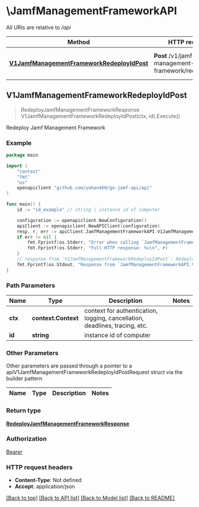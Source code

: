 # \JamfManagementFrameworkAPI

All URIs are relative to */api*

Method | HTTP request | Description
------------- | ------------- | -------------
[**V1JamfManagementFrameworkRedeployIdPost**](JamfManagementFrameworkAPI.md#V1JamfManagementFrameworkRedeployIdPost) | **Post** /v1/jamf-management-framework/redeploy/{id} | Redeploy Jamf Management Framework 



## V1JamfManagementFrameworkRedeployIdPost

> RedeployJamfManagementFrameworkResponse V1JamfManagementFrameworkRedeployIdPost(ctx, id).Execute()

Redeploy Jamf Management Framework 



### Example

```go
package main

import (
	"context"
	"fmt"
	"os"
	openapiclient "github.com/yohan460/go-jamf-api/api"
)

func main() {
	id := "id_example" // string | instance id of computer

	configuration := openapiclient.NewConfiguration()
	apiClient := openapiclient.NewAPIClient(configuration)
	resp, r, err := apiClient.JamfManagementFrameworkAPI.V1JamfManagementFrameworkRedeployIdPost(context.Background(), id).Execute()
	if err != nil {
		fmt.Fprintf(os.Stderr, "Error when calling `JamfManagementFrameworkAPI.V1JamfManagementFrameworkRedeployIdPost``: %v\n", err)
		fmt.Fprintf(os.Stderr, "Full HTTP response: %v\n", r)
	}
	// response from `V1JamfManagementFrameworkRedeployIdPost`: RedeployJamfManagementFrameworkResponse
	fmt.Fprintf(os.Stdout, "Response from `JamfManagementFrameworkAPI.V1JamfManagementFrameworkRedeployIdPost`: %v\n", resp)
}
```

### Path Parameters


Name | Type | Description  | Notes
------------- | ------------- | ------------- | -------------
**ctx** | **context.Context** | context for authentication, logging, cancellation, deadlines, tracing, etc.
**id** | **string** | instance id of computer | 

### Other Parameters

Other parameters are passed through a pointer to a apiV1JamfManagementFrameworkRedeployIdPostRequest struct via the builder pattern


Name | Type | Description  | Notes
------------- | ------------- | ------------- | -------------


### Return type

[**RedeployJamfManagementFrameworkResponse**](RedeployJamfManagementFrameworkResponse.md)

### Authorization

[Bearer](../README.md#Bearer)

### HTTP request headers

- **Content-Type**: Not defined
- **Accept**: application/json

[[Back to top]](#) [[Back to API list]](../README.md#documentation-for-api-endpoints)
[[Back to Model list]](../README.md#documentation-for-models)
[[Back to README]](../README.md)

